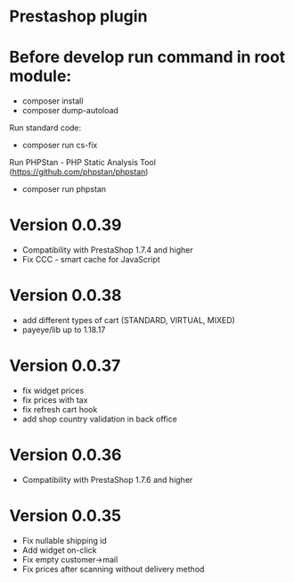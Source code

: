 # Prestashop plugin

# Before develop run command in root module:
- composer install
- composer dump-autoload

Run standard code:
- composer run cs-fix

Run PHPStan - PHP Static Analysis Tool (https://github.com/phpstan/phpstan)
- composer run phpstan

# Version 0.0.39
- Compatibility with PrestaShop 1.7.4 and higher 
- Fix CCC - smart cache for JavaScript

# Version 0.0.38
- add different types of cart (STANDARD, VIRTUAL, MIXED) 
- payeye/lib up to 1.18.17

# Version 0.0.37
- fix widget prices
- fix prices with tax
- fix refresh cart hook
- add shop country validation in back office

# Version 0.0.36
- Compatibility with PrestaShop 1.7.6 and higher

# Version 0.0.35
- Fix nullable shipping id
- Add widget on-click
- Fix empty customer->mail
- Fix prices after scanning without delivery method